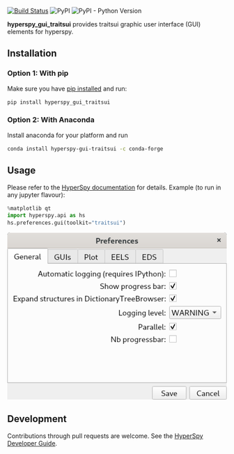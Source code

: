 [![Build Status](https://travis-ci.org/hyperspy/hyperspy_gui_traitsui.svg?branch=master)](https://travis-ci.org/hyperspy/hyperspy_gui_traitsui)
![PyPI](https://img.shields.io/pypi/v/hyperspy_gui_traitsui.svg)
![PyPI - Python Version](https://img.shields.io/pypi/pyversions/hyperspy_gui_traitsui.svg)


**hyperspy_gui_traitsui** provides traitsui graphic user interface (GUI) elements for hyperspy.


## Installation

### Option 1: With pip
Make sure you have
[pip installed](https://pip.pypa.io/en/stable/installing/) and run:

```bash
pip install hyperspy_gui_traitsui
```

### Option 2: With Anaconda

Install anaconda for your platform and run

```bash
conda install hyperspy-gui-traitsui -c conda-forge
```

## Usage

Please refer to the [HyperSpy documentation](http://hyperspy.org/hyperspy-doc/current/index.html) for details. Example (to run in any jupyter flavour):

```python
%matplotlib qt
import hyperspy.api as hs
hs.preferences.gui(toolkit="traitsui")
```
![alt text](https://github.com/hyperspy/hyperspy_gui_traitsui/raw/master/images/preferences_gui.png "HyperSpy preferences ipywidget")


## Development

Contributions through pull requests are welcome. See the
[HyperSpy Developer Guide](http://hyperspy.org/hyperspy-doc/current/dev_guide.html).
